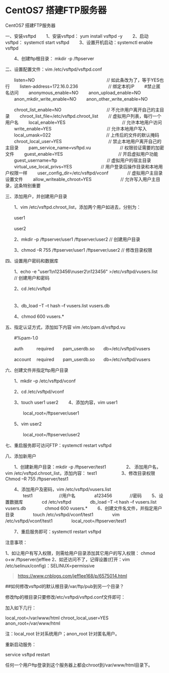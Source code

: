 #  CentOS7 搭建FTP服务器 

 CentOS7 搭建FTP服务器

一、安装vsftpd
　　1、安装vsftpd： yum install vsftpd -y
　　2、启动vsftpd： systemctl start vsftpd
　　3、设置开机启动：systemctl enable vsftpd

　　4、创建ftp根目录： mkdir -p /ftpserver

二、设置配置文件：vim /etc/vsftpd/vsftpd.conf 

　　listen=NO 　　　　　　　　　　　　　　　　// 如此条改为了，等于YES也行
　　listen-address=172.16.0.236 　　　　 　　 // 绑定本机IP
　　#禁止匿名访问
　　anonymous_enable=NO
　　anon_upload_enable=NO
　　anon_mkdir_write_enable=NO
　　anon_other_write_enable=NO


　　chroot_list_enable=NO 　　　　　　　　　　// 不允许用户离开自己的主目录
　　chroot_list_file=/etc/vsftpd.chroot_list　　  // 虚拟用户列表，每行一个用户名
　　local_enable=YES 　　　　　　　　　　 　　 // 允许本地用户访问
　　write_enable=YES 　　　　　　　　　　　　 // 允许本地用户写入
　　local_umask=022 　　　　　　　　　　　　 // 上传后的文件的默认掩码
　　chroot_local_user=YES 　　　　　　　　　　 // 禁止本地用户离开自己的主目录
　　pam_service_name=vsftpd.vu 　　　　　　 // 权限验证需要的加密文件
　　guest_enable=YES 　　　　　　　　　　　　 // 开启虚拟用户功能
　　guest_username=ftp 　　　　　　　　　　　// 虚拟用户的宿主目录
　　virtual_use_local_privs=YES 　　　　　　   // 用户登录后操作目录和本地用户权限一样
　　user_config_dir=/etc/vsftpd/vconf 　　　　// 虚拟用户主目录设置文件
　　allow_writeable_chroot=YES 　　　　　　 // 允许写入用户主目录，这条特别重要

三、添加用户，并创建用户目录

　　1、vim /etc/vsftpd.chroot_list，添加两个用户如进去，分别为：

　　user1

　　user2

　　2、mkdir -p  /ftpserver/user1  /ftpserver/user2 // 创建用户目录

　　3、chmod –R 755 /ftpserver/user1 /ftpserver/user2 // 修改目录权限

四、设置用户密码和数据库

　　1、echo -e "user1\n123456\nuser2\n123456" >/etc/vsftpd/vusers.list 　　// 创建用户和密码

　　2、cd /etc/vsftpd  　　　　　　　　　　　　　　　　　　　　　　　　　　　　

　　3、db_load  –T  –t  hash  –f  vusers.list  vusers.db  

　　4、chmod  600  vusers.*

五、指定认证方式，添加如下内容 vim /etc/pam.d/vsftpd.vu

　　#%pam-1.0

　　auth　　　required　　pam_userdb.so　　db=/etc/vsftpd/vusers

　　account　 required　　pam_userdb.so　　db=/etc/vsftpd/vusers　

六、创建文件并指定ftp用户目录

　　1、mkdir –p /etc/vsftpd/vconf

　　2、cd /etc/vsftpd/vconf

　　3、touch user1 user2
　　4、添加内容，vim user1

　　　　local_root=/ftpserver/user1

　　5、vim user2

　　　　local_root=/ftpserver/user2

七、重启服务即可访问FTP：systemctl  restart vsftpd

八、添加新用户

　　1、创建新用户目录：mkdir -p /ftpserver/test1
　　
　　2、 添加用户名，vim /etc/vsftpd.chroot_list，添加内容： test1
　　　
　　3、修改目录权限Chmod –R 755 /ftpserver/test1

　　4、添加用户及密码，vim /etc/vsftpd/vusers.list
　　　　test1　　　　　　//用户名
　　　　a123456　　　　//密码
　　5、设置数据库
　　　　cd /etc/vsftpd
　　　　db_load –T –t hash –f vusers.list vusers.db
　　　　chmod 600 vusers.*
　　6、创建文件名文件，并指定用户目录
　　　　touch /etc/vsftpd/vconf/test1
　　　　vim /etc/vsftpd/vconf/test1
　　　　local_root=/ftpserver/test1

　　7、重启服务即可：systemctl  restart vsftpd

注意事项：

1、如让用户有写入权限，则需给用户目录添加其它用户的写入权限： chmod o+w /ftpserver/jefflee
2、如还访问不了，记得设置(打开：vim /etc/selinux/config)：SELINUX=permissive

>https://www.cnblogs.com/jefflee168/p/6575014.html

##如何修改vsftpd的默认根目录/var/ftp/pub到另一个目录？

修改ftp的根目录只要修改/etc/vsftpd/vsftpd.conf文件即可：

加入如下几行：

local_root=/var/www/html
chroot_local_user=YES
anon_root=/var/www/html

注：local_root 针对系统用户；anon_root 针对匿名用户。

重新启动服务：

service vsftpd restart

任何一个用户ftp登录到这个服务器上都会chroot到/var/www/html目录下。